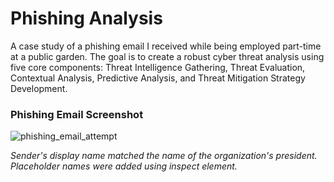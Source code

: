 # Phishing Analysis
A case study of a phishing email I received while being employed part-time at a public garden. The goal is to create a robust cyber threat analysis using five core components: Threat Intelligence Gathering, Threat Evaluation, Contextual Analysis, Predictive Analysis, and Threat Mitigation Strategy Development.

### Phishing Email Screenshot
![phishing_email_attempt](https://github.com/user-attachments/assets/9e785f7b-33c4-4979-ad0f-ae7dcec81799)

*Sender's display name matched the name of the organization's president. Placeholder names were added using inspect element.*
